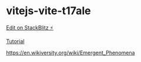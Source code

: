 # vitejs-vite-t17ale

[Edit on StackBlitz ⚡️](https://stackblitz.com/edit/vitejs-vite-t17ale)

[Tutorial](https://www.youtube.com/watch?v=0Kx4Y9TVMGg)

https://en.wikiversity.org/wiki/Emergent_Phenomena
